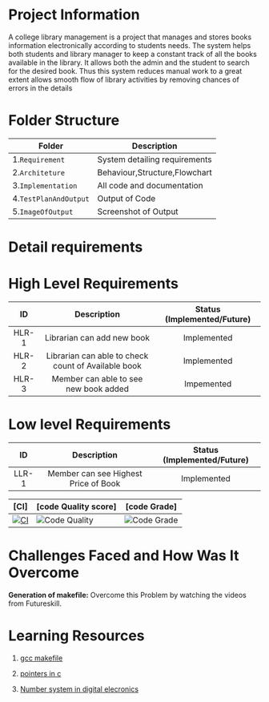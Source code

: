 # Project Information

A college library management is a project that manages and stores books information electronically according to students needs. The system helps both students and library manager to keep a constant track of all the books available in the library. It allows both the admin and the student to search for the desired book. Thus this system reduces manual work to a great extent allows smooth flow of library activities by removing chances of errors in the details

# Folder Structure

|Folder        |Description |
|-------------|-----------|
|1.`Requirement`|System detailing requirements|
|2.`Architeture`|Behaviour,Structure,Flowchart|
|3.`Implementation`|All code and documentation|
|4.`TestPlanAndOutput`|Output of Code|
|5.`ImageOfOutput`|Screenshot of Output|

# Detail requirements
# High Level Requirements

| ID | Description | Status (Implemented/Future)|
|:---:|:---:|:---:|
|HLR-1| Librarian can add new book |Implemented|
|HLR-2| Librarian can able to check count of Available book |Implemented|
|HLR-3| Member can able to see new book added |Impemented|

# Low level Requirements
| ID | Description | Status (Implemented/Future)|
|:---:|:---:|:---:|
|LLR-1|Member can see Highest Price of Book|Implemented|

|[CI]|[code Quality score]|[code Grade]|
|------|------|-----|
|[![CI](https://github.com/soniyasp20/stepin_Library_Management/actions/workflows/main.yml/badge.svg)](https://github.com/soniyasp20/stepin_Library_Management/actions/workflows/main.yml)|![Code Quality](https://www.code-inspector.com/project/27731/score/svg) | ![Code Grade](https://www.code-inspector.com/project/27731/status/svg)|

# Challenges Faced and How Was It Overcome

**Generation of makefile:** Overcome this Problem by watching the videos from Futureskill.

# Learning Resources

1. [gcc makefile]( https://www3.ntu.edu.sg/home/ehchua/programming/cpp/gcc_make.html#zz-2.1) 

2. [pointers in c]( https://www.freecodecamp.org/news/pointers-in-c-are-not-as-difficult-as-you-think/) 

3. [Number system in digital elecronics]( https://learnabout-electronics.org/Digital/dig11.php)
